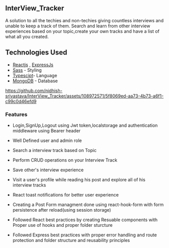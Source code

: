 ## InterView_Tracker
 A solution to all the techies and non-techies giving countless interviews and unable to keep a track of them.
 Search and learn from other interview experiences based on your topic,create your own tracks and have a list of what all you created.

## Technologies Used

  - [Reactjs](https://https://react.dev/) , [ExpressJs](https://expressjs.com/) 
  - [Sass](https://sass-lang.com/) - Styling
  - [Typescipt](https://www.typescriptlang.org/)- Language
  - [MongoDB](https://www.mongodb.com/) - Database


https://github.com/nidhish-srivastava/InterView_Tracker/assets/108972571/5f8069ed-aa73-4b73-a6f1-c99c0d46efd9


### Features

* Login,SignUp,Logout using Jwt token,localstorage and authentication middleware using Bearer header

* Well Defined user and admin role

* Search a interview track based on Topic

* Perform CRUD operations on your Interview Track

* Save other's interview experience

* Visit a user's profile while reading his post and explore all of his interview tracks

* React toast notifications for better user experience

* Creating a Post Form managment done using react-hook-form with form persistence  after reload(using session storage)

* Followed React best practices by creating Resuable components with Proper use of hooks and proper folder sturcture

* Followed Express best practices with proper error handling and route protection and folder structure and reusability principles

